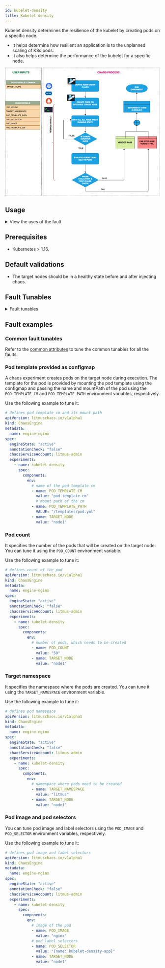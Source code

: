 ```yaml
---
id: kubelet-density
title: Kubelet density
---
```


Kubelet density determines the resilience of the kubelet by creating pods on a specific node.

- It helps determine how resilient an application is to the unplanned scaling of K8s pods.
- It also helps determine the performance of the kubelet for a specific node.

![Kubelet Density](./static/images/kubelet-density.png)

## Usage

<details>
<summary>View the uses of the fault</summary>
<div>
This fault helps determine how resilient an application is to the unplanned scaling of K8s pods.
In distributed systems like Kube resilience, application replicas may not be sufficient to manage the traffic (indicated by SLIs) during any kind of failures (system or application failure). In such cases, the application needs to meet the SLOs (service level objectives). For this purpose, it is important to ensure that the application has a minimum number of replicas available. 
A common application failure is when the pressure on other replicas increases, how the horizontal pod autoscaler (HPA) scales based on the observed resource utilization, and the amount of time the persistent volume takes to mount on rescheduling.
  </div>
</details>

## Prerequisites

- Kubernetes > 1.16.

## Default validations

- The target nodes should be in a healthy state before and after injecting chaos.

## Fault Tunables

<details>
    <summary>Fault tunables</summary>
    <h2>Mandatory Fields</h2>
    <table>
      <tr>
        <th> Variables </th>
        <th> Description </th>
        <th> Notes </th>
      </tr>
      <tr>
        <td> TARGET_NODE </td>
        <td> Name of the target node. </td>
        <td> If this environment variable isn't set, a random target node is selected. </td>
      </tr>
    </table>
    <h2>Optional Fields</h2>
    <table>
      <tr>
        <th> Variables </th>
        <th> Description </th>
        <th> Notes </th>
      </tr>
      <tr>
        <td> TOTAL_CHAOS_DURATION </td>
        <td> Duration that you specify, through which chaos is injected into the target resource (in seconds). </td>
        <td> Defaults to 90s. </td>
      </tr>
      <tr>
        <td> POD_COUNT </td>
        <td> Total number of pods that are created during chaos. </td>
        <td> Defaults to 50. </td>
      </tr>
      <tr>
        <td> TARGET_NAMESPACE </td>
        <td> Namespace where the pods will be created. </td>
        <td> Defaults to the namespace specified in <code>CHAOS_NAMESPACE</code>. </td>
      </tr>
      <tr>
        <td> POD_TEMPLATE_CM </td>
        <td> Name of the config map that contains the pod template. </td>
        <td> For example: <code>stress-app-manifest</code>. </td>
      </tr>
      <tr>
        <td> POD_TEMPLATE_PATH </td>
        <td> Path to the pod template configMap mount. </td>
        <td> Defaults to <code>/templates/pod.yml</code> </td>
      </tr>
      <tr>
        <td> POD_SELECTOR </td>
        <td> Labels of destination pods.</td>
        <td> Defaults to <code>&#123;name: kubelet-density-app&#125;</code>. </td>
      </tr>
      <tr>
        <td> POD_IMAGE </td>
        <td> Pod image used to create multiple pods. </td>
        <td> Defaults to <code>gcr.io/google_containers/pause-amd64:3.0</code>. </td>
      </tr>
      <tr>
        <td> RAMP_TIME </td>
        <td> Period to wait before and after injecting chaos (in seconds). </td>
        <td> For example, 30s. </td>
      </tr>
    </table>
</details>

## Fault examples

### Common fault tunables

Refer to the [common attributes](../common-tunables-for-all-faults) to tune the common tunables for all the faults.

### Pod template provided as configmap

A chaos experiment creates pods on the target node during execution. The template for the pod is provided by mounting the pod template using the configmap and passing the name and mountPath of the pod using the `POD_TEMPLATE_CM` and `POD_TEMPLATE_PATH` environment variables, respectively.

Use the following example to tune it:

[embedmd]: # "./static/manifests/kubelet-density/pod-template.yaml yaml"

```yaml
# defines pod template cm and its mount path
apiVersion: litmuschaos.io/v1alpha1
kind: ChaosEngine
metadata:
  name: engine-nginx
spec:
  engineState: "active"
  annotationCheck: "false"
  chaosServiceAccount: litmus-admin
  experiments:
    - name: kubelet-density
      spec:
        components:
          env:
            # name of the pod template cm
            - name: POD_TEMPLATE_CM
              value: "pod-template-cm"
              # mount path of the cm
            - name: POD_TEMPLATE_PATH
              VALUE: "/templates/pod.yml"
            - name: TARGET_NODE
              value: "node1"
```

### Pod count

It specifies the number of the pods that will be created on the target node. You can tune it using the `POD_COUNT` environment variable.

Use the following example to tune it:

[embedmd]: # "./static/manifests/kubelet-density/pod-count.yaml yaml"

```yaml
# defines count of the pod
apiVersion: litmuschaos.io/v1alpha1
kind: ChaosEngine
metadata:
  name: engine-nginx
spec:
  engineState: "active"
  annotationCheck: "false"
  chaosServiceAccount: litmus-admin
  experiments:
    - name: kubelet-density
      spec:
        components:
          env:
            # number of pods, which needs to be created
            - name: POD_COUNT
              value: "50"
            - name: TARGET_NODE
              value: "node1"
```

### Target namespace

It specifies the namespace where the pods are created. You can tune it using the `TARGET_NAMESPACE` environment variable.

Use the following example to tune it:

[embedmd]: # "./static/manifests/kubelet-density/target-namespace.yaml yaml"

```yaml
# defines pod namespace
apiVersion: litmuschaos.io/v1alpha1
kind: ChaosEngine
metadata:
  name: engine-nginx
spec:
  engineState: "active"
  annotationCheck: "false"
  chaosServiceAccount: litmus-admin
  experiments:
    - name: kubelet-density
      spec:
        components:
          env:
            # namespace where pods need to be created
            - name: TARGET_NAMESPACE
              value: "litmus"
            - name: TARGET_NODE
              value: "node1"
```

### Pod image and pod selectors

You can tune pod image and label selectors using the `POD_IMAGE` and `POD_SELECTOR` environment variables, respectively.

Use the following example to tune it:

[embedmd]: # "./static/manifests/kubelet-density/pod-image-and-selectors.yaml yaml"

```yaml
# defines pod image and label selectors
apiVersion: litmuschaos.io/v1alpha1
kind: ChaosEngine
metadata:
  name: engine-nginx
spec:
  engineState: "active"
  annotationCheck: "false"
  chaosServiceAccount: litmus-admin
  experiments:
    - name: kubelet-density
      spec:
        components:
          env:
            # image of the pod
            - name: POD_IMAGE
              value: "nginx"
            # pod label selectors
            - name: POD_SELECTOR
              value: "{name: kubelet-density-app}"
            - name: TARGET_NODE
              value: "node1"
```
